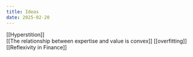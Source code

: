 ```yaml
---
title: Ideas
date: 2025-02-20
---
```

[[Hyperstition]]<br>[[The relationship between expertise and value is convex]]
[[overfitting]]
[[Reflexivity in Finance]]
